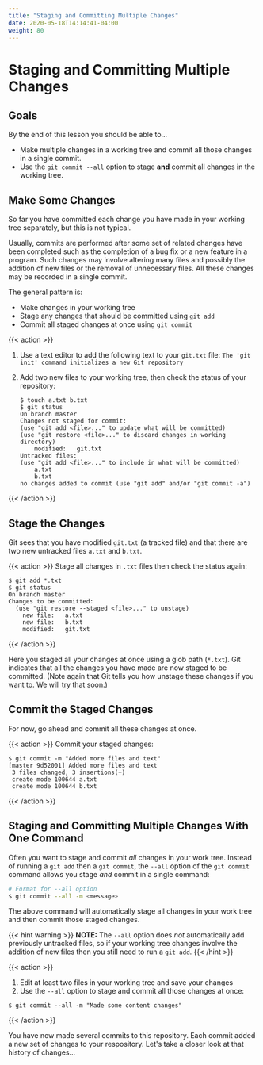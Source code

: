 ```yaml
---
title: "Staging and Committing Multiple Changes"
date: 2020-05-18T14:14:41-04:00
weight: 80
---
```


# Staging and Committing Multiple Changes

## Goals

By the end of this lesson you should be able to...

- Make multiple changes in a working tree and commit all those changes in a single commit.
- Use the `git commit --all` option to stage **and** commit all changes in the working tree.

## Make Some Changes

So far you have committed each change you have made in your working tree separately, but this is not typical.  

Usually, commits are performed after some set of related changes have been completed such as the completion of a bug fix or a new feature in a program.  Such changes may involve altering many files and possibly the addition of new files or the removal of unnecessary files.  All these changes may be recorded in a single commit.

The general pattern is:

- Make changes in your working tree
- Stage any changes that should be committed using `git add`
- Commit all staged changes at once using `git commit`

{{< action >}}
1. Use a text editor to add the following text to your `git.txt` file: `The 'git init' command initializes a new Git repository`

2. Add two new files to your working tree, then check the status of your repository:

    ```text
    $ touch a.txt b.txt
    $ git status
    On branch master
    Changes not staged for commit:
    (use "git add <file>..." to update what will be committed)
    (use "git restore <file>..." to discard changes in working directory)
        modified:   git.txt
    Untracked files:
    (use "git add <file>..." to include in what will be committed)
        a.txt
        b.txt
    no changes added to commit (use "git add" and/or "git commit -a")
    ```
{{< /action >}}

## Stage the Changes

Git sees that you have modified `git.txt` (a tracked file) and that there are two new untracked files `a.txt` and `b.txt`.

{{< action >}}
Stage all changes in `.txt` files then check the status again:

```text
$ git add *.txt
$ git status
On branch master
Changes to be committed:
  (use "git restore --staged <file>..." to unstage)
	new file:   a.txt
	new file:   b.txt
	modified:   git.txt
```
{{< /action >}}

Here you staged all your changes at once using a glob path (`*.txt`).  Git indicates that all the changes you have made are now staged to be committed.  (Note again that Git tells you how unstage these changes if you want to.  We will try that soon.)

## Commit the Staged Changes

For now, go ahead and commit all these changes at once.

{{< action >}}
Commit your staged changes:

```text
$ git commit -m "Added more files and text"
[master 9d52001] Added more files and text
 3 files changed, 3 insertions(+)
 create mode 100644 a.txt
 create mode 100644 b.txt
```
{{< /action >}}

## Staging and Committing Multiple Changes With One Command

Often you want to stage and commit *all* changes in your work tree.  Instead of running a `git add` then a `git commit`, the `--all` option of the `git commit` command allows you stage *and* commit in a single command:

```sh
# Format for --all option
$ git commit --all -m <message>
```

The above command will automatically stage all changes in your work tree and then commit those staged changes.

{{< hint warning >}}
**NOTE:** The `--all` option does *not* automatically add previously untracked files, so if your working tree changes involve the addition of new files then you still need to run a `git add`.
{{< /hint >}}

{{< action >}}
1. Edit at least two files in your working tree and save your changes
2. Use the `--all` option to stage and commit all those changes at once:
  ```text
  $ git commit --all -m "Made some content changes"
  ```
{{< /action >}}

You have now made several commits to this repository.  Each commit added a new set of changes to your respository.  Let's take a closer look at that history of changes...